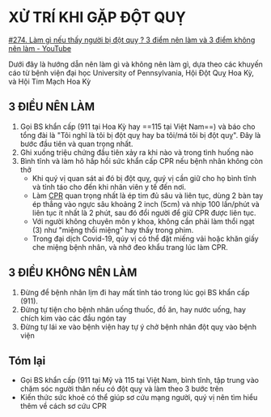 # XỬ TRÍ KHI GẶP ĐỘT QUỴ  
[#274. Làm gì nếu thấy người bị đột quỵ ? 3 điểm nên làm và 3 điểm không nên làm - YouTube](https://www.youtube.com/watch?v=oHbcPBgBm6A)  
  
Dưới đây là hướng dẫn nên làm gì và không nên làm gì, dựa theo các khuyến cáo từ bệnh viện đại học University of Pennsylvania, Hội Đột Quỵ Hoa Kỳ, và Hội Tim Mạch Hoa Kỳ  
  
## 3 ĐIỀU NÊN LÀM  
1. Gọi BS khẩn cấp (911 tại Hoa Kỳ hay ==115 tại Việt Nam==) và báo cho tổng đài là "Tôi nghĩ là tôi bị đột quỵ hay ba tôi/má tôi bị đột quỵ". Đây là bước đầu tiên và quan trọng nhất.   
2. Ghi xuống triệu chứng đầu tiên xảy ra khi nào và trong tình huống nào  
3. Bình tĩnh và làm hô hấp hồi sức khẩn cấp CPR nếu bệnh nhân không còn thở  
	- Khi quý vị quan sát ai đó bị đột quỵ, quý vị cần giữ cho họ bình tĩnh và tỉnh táo cho đến khi nhân viên y tế đến nơi.   
	- Làm [CPR](../CPR.md) quan trọng nhất là ép tim đủ sâu và liên tục, dùng 2 bàn tay ép thẳng vào ngực sâu khoảng 2 inch (5cm) và nhịp 100 lần/phút và liên tục ít nhất là 2 phút, sau đó đổi người để giữ CPR được liên tục.   
	- Với người không chuyên môn y khoa, không cần phải làm thổi ngạt (3) như "miệng thổi miệng" hay thấy trong phim.   
	- Trong đại dịch Covid-19, qúy vị có thể đặt miếng vải hoặc khăn giấy che miệng bệnh nhân, và nhớ đeo khẩu trang lúc làm CPR.  
  
## 3 ĐIỀU KHÔNG NÊN LÀM  
1. Đừng để bệnh nhân lịm đi hay mất tỉnh táo trong lúc gọi BS khẩn cấp (911).  
 2. Đừng tự tiện cho bệnh nhân uống thuốc, đồ ăn, hay nước uống, hay chích kim vào các đầu ngón tay  
 3. Đừng tự lái xe vào bệnh viện hay tự ý chở bệnh nhân đột quỵ vào bệnh viện  
  
## Tóm lại  
- Gọi BS khẩn cấp (911 tại Mỹ và 115 tại Việt Nam, bình tĩnh, tập trung vào chăm sóc người thân nếu có đột quỵ và làm theo 3 bước trên  
- Kiến thức sức khoẻ có thể giúp sơ cứu mạng người, quý vị nên tìm hiểu thêm về cách sơ cứu CPR